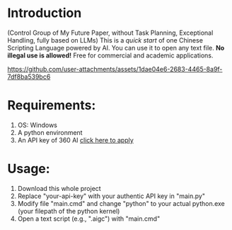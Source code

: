 # Introduction
(Control Group of My Future Paper, without Task Planning, Exceptional Handling, fully based on LLMs) This is a _quick start_ of one Chinese Scripting Language powered by AI. You can use it to open any text file. **No illegal use is allowed!** Free for commercial and academic applications.

https://github.com/user-attachments/assets/1dae04e6-2683-4465-8a9f-7df8ba539bc6


# Requirements:
1. OS: Windows
2. A python environment
3. An API key of 360 AI [click here to apply](https://ai.360.com/open)
# Usage:
1. Download this whole project
2. Replace "your-api-key" with your authentic API key in "main.py"
3. Modify file "main.cmd" and change "python" to your actual python.exe (your filepath of the python kernel)
4. Open a text script (e.g., ".aigc") with "main.cmd"
